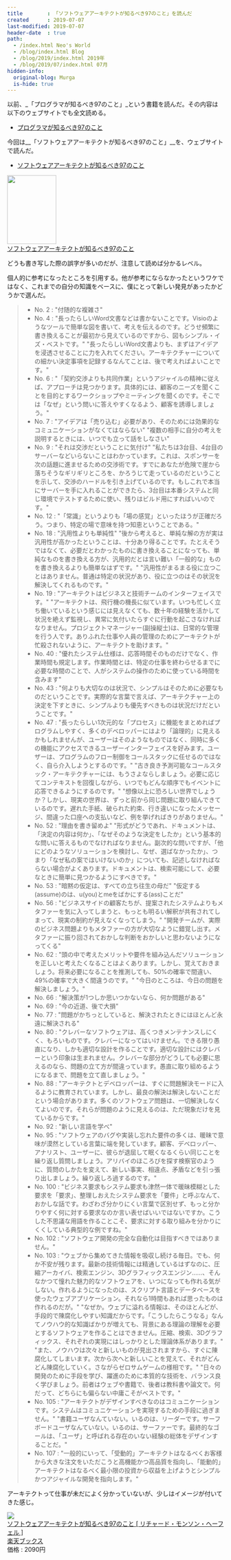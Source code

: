```yaml
---
title        : 「ソフトウェアアーキテクトが知るべき97のこと」を読んだ
created      : 2019-07-07
last-modified: 2019-07-07
header-date  : true
path:
  - /index.html Neo's World
  - /blog/index.html Blog
  - /blog/2019/index.html 2019年
  - /blog/2019/07/index.html 07月
hidden-info:
  original-blog: Murga
  is-hide: true
---
```


以前、_「プログラマが知るべき97のこと」_という書籍を読んだ。その内容は以下のウェブサイトでも全文読める。

- [プログラマが知るべき97のこと](https://xn--97-273ae6a4irb6e2hsoiozc2g4b8082p.com/)

今回は__「ソフトウェアアーキテクトが知るべき97のこと」__を、ウェブサイトで読んだ。

- [ソフトウェアアーキテクトが知るべき97のこと](https://xn--97-273ae6a4irb6e2h2ia0cn0g4a2txf4ah5wo4af612j.com/)

<div class="ad-amazon">
  <div class="ad-amazon-image">
    <a href="https://www.amazon.co.jp/dp/4873114292?tag=neos21-22&amp;linkCode=osi&amp;th=1&amp;psc=1">
      <img src="https://m.media-amazon.com/images/I/51CEO5gHPDL._SL160_.jpg" width="114" height="160">
    </a>
  </div>
  <div class="ad-amazon-info">
    <div class="ad-amazon-title">
      <a href="https://www.amazon.co.jp/dp/4873114292?tag=neos21-22&amp;linkCode=osi&amp;th=1&amp;psc=1">ソフトウェアアーキテクトが知るべき97のこと</a>
    </div>
  </div>
</div>

どうも書き写した際の誤字が多いのだが、注意して読めば分かるレベル。

個人的に参考になったところを引用する。他が参考にならなかったというワケではなく、これまでの自分の知識をベースに、僕にとって新しい発見があったかどうかで選んだ。

> - No. 2 : "付随的な複雑さ"
> - No. 4 : "長ったらしいWord文書などは書かないことです。Visioのようなツールで簡単な図を書いて、考えを伝えるのです。どうせ頻繁に書き換えることが最初から見えているのですから、図もシンプル・イズ・ベストです。" "長ったらしいWord文書よりも、まずはアイデアを浸透させることに力を入れてください。アーキテクチャーについての細かい決定事項を記録するなんてことは、後で考えればよいことです。"
> - No. 6 : "「契約交渉よりも共同作業」というアジャイルの精神に従えば、アプローチは見つかります。具体的には、顧客のニーズを聞くことを目的とするワークショップやミーティングを聞くのです。そこでは「なぜ」という問いに答えやすくなるよう、顧客を誘導しましょう。"
> - No. 7 : "アイデアは「売り込む」必要があり、そのためには効果的なコミュニケーションがなくてはならない" "複数の相手に自分の考えを説明するときには、いつでも立って話をしなさい"
> - No. 9 : "それは交渉だということに気付け" "私たちは3台目、4台目のサーバーなどいらないことはわかっています。これは、スポンサーを次の話題に進ませるための交渉術です。すでにあなたが危険で崖から落ちそうなギリギリところを、かろうじて走っているのだということを示して、交渉のハードルを引き上げているのです。もしこれで本当にサーバーを手に入れることができたら、3台目は本番システムと同じ環境でテストするために使い、残りはビルド用にすればいいのです。"
> - No. 12 : "「常識」というよりも「場の感覚」といったほうが正確だろう。つまり、特定の場で意味を持つ知恵ということである。"
> - No. 18 : "汎用性よりも単純性" "後から考えると、単純な解の方が実は汎用性が高かったということは、十分あり得ることです。たとえそうではなくて、必要だとわかったものに書き換えることになっても、単純なものを書き換える方が、汎用的だとは言い難い「一般的な」ものを書き換えるよりも簡単なはずです。" "汎用性がまるまる役に立つことはありません。普通は特定の状況があり、役に立つのはその状況を解決してくれるものです。"
> - No. 19 : "アーキテクトはビジネスと技術チームのインターフェイスです。" "アーキテクトは、飛行機の機長に似ています。いつも忙しく立ち働いているという感じには見えなくても、数十年の経験を活かして状況を絶えず監視し、異常に気付いたらすぐに行動を起こさなければなりません。プロジェクトマネージャー(副操縦士)は、日常的な管理を行う人です。ありふれた仕事や人員の管理のためにアーキテクトが忙殺されないように、アーキテクトを助けます。"
> - No. 40 : "優れたシステム仕様は、応答時間そのものだけでなく、作業時間も規定します。作業時間とは、特定の仕事を終わらせるまでに必要な時間のことで、人がシステムの操作のために使っている時間を含みます"
> - No. 43 : "何よりも大切なのは状況で、シンプルはそのために必要なものだということです。実際的な言葉で言えば、アーキテクチャー上の決定を下すときに、シンプルよりも優先すべきものは状況だけだということです。"
> - No. 47 : "長ったらしい1次元的な「プロセス」に機能をまとめればプログラムしやすく、多くのデベロッパーにはより「論理的」に見えるかもしれませんが、ユーザーはそのようなものではなく、同時に多くの機能にアクセスできるユーザーインターフェイスを好みます。ユーザーは、プログラムのフロー制御をコールスタックに任せるのではなく、自ら介入しようとするのです。" "古き良き予測可能なコールスタック・アーキテクチャーには、もうさよならしましょう。必要に応じてコンテキストを回復しながら、いつでもどんな順序でもイベントに応答できるようにするのです。" "想像以上に恐ろしい世界でしょうか？しかし、現実の世界は、ずっと前から同じ問題に取り組んできているのです。遅れた手紙、破られた約束、行き違いになったメッセージ、間違った口座への支払いなど、例を挙げればきりがありません。"
> - No. 52 : "理由を書き留めよ" "形式がどうであれ、ドキュメントは、「決定の内容は何か」、「なぜそのような決定をしたか」という基本的な問いに答えるものでなければなりません。副次的な問いですが、「他にどのようなソリューションを検討し、なぜ、選ばなかったか」、つまり「なぜ私の案ではいけないのか」についても、記述しなければならない場合がよくあります。ドキュメントは、検索可能にして、必要なときに簡単に見つかるようにすべきです。"
> - No. 53 : "暗黙の仮定は、すべての立ち往生の母だ" "仮定する(assume)のは、u(you)とmeをばかにする(ass)ことだ"
> - No. 56 : "ビジネスサイドの顧客たちが、提案されたシステムよりもメタファーを気に入ってしまうと、もっとも明るい解釈が共有されてしまって、現実の制約が見えなくなってしまう。" "開発チームが、実際のビジネス問題よりもメタファーの方が大切なように錯覚し出す。メタファーに振り回されておかしな判断をおかしいと思わないようになってくる"
> - No. 62 : "頭の中で考えたメリットや要件を組み込んだソリューションを正しいと考えたくなることはよくあります。しかし、覚えておきましょう。将来必要になることを推測しても、50%の確率で間違い、49%の確率で大きく間違うのです。" "今日のところは、今日の問題を解決しましょう。"
> - No. 66 : "解決策が1つしか思いつかないなら、何か問題がある"
> - No. 69 : "今の近道、後で大損"
> - No. 77 : "問題がかちっとしていると、解決されたときにはほとんど永遠に解決される"
> - No. 80 : "クレバーなソフトウェアは、高くつきメンテナンスしにくく、もろいものです。クレバーになってはいけません。できる限り愚直になり、しかも適切な設計を作ることです。適切な設計にはクレバーという印象は生まれません。クレバーな部分がどうしても必要に思えるのなら、問題の立て方が間違っています。愚直に取り組めるようになるまで、問題を立て直しましょう。"
> - No. 88 : "アーキテクトとデベロッパーは、すぐに問題解決モードに入るように教育されています。しかし、最良の解決は解決しないことだという場合があります。多くのソフトウェア問題は、一切解決しなくてよいのです。それらが問題のように見えるのは、ただ現象だけを見ているからです。"
> - No. 92 : "新しい言語を学べ"
> - No. 95 : "ソフトウェアのバグや実装し忘れた要件の多くは、暖昧で意味が漠然としている言葉に端を発しています。顧客、デベロッパー、アナリスト、ユーザーに、彼らが退屈して眠くなるくらい同じことを繰り返し質問しましょう。アリバイのほころびを探す検察官のように、質問のしかたを変えて、新しい事実、相違点、矛盾などを引っ張り出しましょう。繰り返しろ過するのです。"
> - No. 100 : "ビジネス要求もシステム要求も津然一体で暖昧模糊とした要求を「要求」、整理しおえたシステム要求を「要件」と呼ぶなんて、おかしな話です。わざわざ分かりにくい言葉で区別せず、もっと分かりやすく何に対する要求なのか言い表せばいいではないですか。こうした不思議な用語を作ることこそ、要求に対する取り組みを分かりにくくしている典型的な例ですね。"
> - No. 102 : "ソフトウェア開発の完全な自動化は目指すべきではありません。"
> - No. 103 : "ウェブから集めてきた情報を吸収し続ける毎日。でも、何か不安が残ります。最新の技術情報には精通しているはずなのに、圧縮アーカイバ、検索エンジン、3Dグラフィックスエンジン……、そんなかつて憧れた魅力的なソフトウェアを、いつになっても作れる気がしない。作れるようになったのは、スクリプト言語とデータベースを使ったウェブアプリケーション。それなら1時間もあれば思ったものは作れるのだが。" "なぜか。ウェブに溢れる情報は、そのほとんどが、手段的で陳腐化しやすい知識だからです。「こうしたらこうなる」なんてノウハウ的な知識ばかりが増えても、背景にある理論の理解を必要とするソフトウェアを作ることはできません。圧縮、検索、3Dグラフィックス、それぞれの実現にはしっかりとした理論体系があります。" "また、ノウハウは次々と新しいものが見出されますから、すぐに陳腐化してしまいます。次から次へと新しいことを覚えて、それがどんどん陳腐化していく。さながらゼロサムゲームの様相です。" "日々の開発のために手段を学び、躍進のために本質的な技術を、バランス良く学びましょう。前者はウェブや書籍で、後者は教科書や論文で。何だって、どちらにも偏らない中庸こそがベストです。"
> - No. 105 : "アーキテクトがデザインすべきなのはコミュニケーションです。システムはコミュニケーションを実現するための手段に過ぎません。" "書籍ユーザなんていない。いるのは、リーダーです。サーフボードユーザなんていない。いるのは、サーファーです。最終的なゴールは、「ユーザ」と呼ばれる存在のいない経験の総体をデザインすることだ。"
> - No. 107 : "一般的にいって、「受動的」アーキテクトはなるべくお客様から大きな注文をいただこうと高機能かつ高品質を指向し、「能動的」アーキテクトはなるべく最小限の投資から収益を上げようとシンプルかつアジャイルな開発を指向します。"

アーキテクトって仕事が未だによく分かっていないが、少しはイメージが付いてきた感じ。

<div class="ad-rakuten">
  <div class="ad-rakuten-image">
    <a href="https://hb.afl.rakuten.co.jp/hgc/g00q0722.waxyc9ff.g00q0722.waxyd017/?pc=https%3A%2F%2Fitem.rakuten.co.jp%2Fbook%2F6203794%2F&amp;m=http%3A%2F%2Fm.rakuten.co.jp%2Fbook%2Fi%2F13290068%2F">
      <img src="https://thumbnail.image.rakuten.co.jp/@0_mall/book/cabinet/4293/9784873114293.jpg?_ex=128x128">
    </a>
  </div>
  <div class="ad-rakuten-info">
    <div class="ad-rakuten-title">
      <a href="https://hb.afl.rakuten.co.jp/hgc/g00q0722.waxyc9ff.g00q0722.waxyd017/?pc=https%3A%2F%2Fitem.rakuten.co.jp%2Fbook%2F6203794%2F&amp;m=http%3A%2F%2Fm.rakuten.co.jp%2Fbook%2Fi%2F13290068%2F">ソフトウェアアーキテクトが知るべき97のこと [ リチャード・モンソン・ヘーフェル ]</a>
    </div>
    <div class="ad-rakuten-shop">
      <a href="https://hb.afl.rakuten.co.jp/hgc/g00q0722.waxyc9ff.g00q0722.waxyd017/?pc=https%3A%2F%2Fwww.rakuten.co.jp%2Fbook%2F&amp;m=http%3A%2F%2Fm.rakuten.co.jp%2Fbook%2F">楽天ブックス</a>
    </div>
    <div class="ad-rakuten-price">価格 : 2090円</div>
  </div>
</div>
